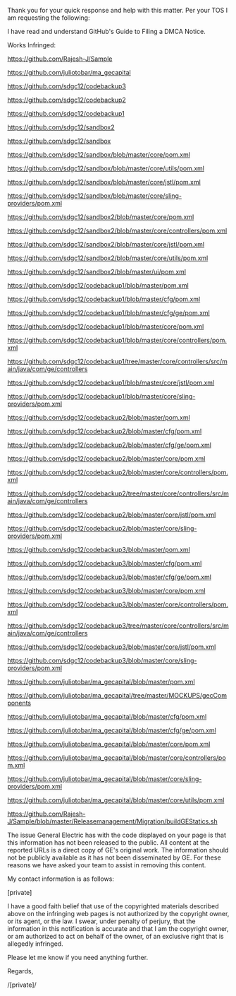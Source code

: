 Thank you for your quick response and help with this matter. Per your TOS I am requesting the following:

I have read and understand GitHub's Guide to Filing a DMCA Notice.

Works Infringed:

https://github.com/Rajesh-J/Sample

https://github.com/juliotobar/ma_gecapital

https://github.com/sdgc12/codebackup3

https://github.com/sdgc12/codebackup2

https://github.com/sdgc12/codebackup1

https://github.com/sdgc12/sandbox2

https://github.com/sdgc12/sandbox

https://github.com/sdgc12/sandbox/blob/master/core/pom.xml

https://github.com/sdgc12/sandbox/blob/master/core/utils/pom.xml

https://github.com/sdgc12/sandbox/blob/master/core/jstl/pom.xml

https://github.com/sdgc12/sandbox/blob/master/core/sling-providers/pom.xml

https://github.com/sdgc12/sandbox2/blob/master/core/pom.xml

https://github.com/sdgc12/sandbox2/blob/master/core/controllers/pom.xml

https://github.com/sdgc12/sandbox2/blob/master/core/jstl/pom.xml

https://github.com/sdgc12/sandbox2/blob/master/core/utils/pom.xml

https://github.com/sdgc12/sandbox2/blob/master/ui/pom.xml

https://github.com/sdgc12/codebackup1/blob/master/pom.xml

https://github.com/sdgc12/codebackup1/blob/master/cfg/pom.xml

https://github.com/sdgc12/codebackup1/blob/master/cfg/ge/pom.xml

https://github.com/sdgc12/codebackup1/blob/master/core/pom.xml

https://github.com/sdgc12/codebackup1/blob/master/core/controllers/pom.xml

https://github.com/sdgc12/codebackup1/tree/master/core/controllers/src/main/java/com/ge/controllers

https://github.com/sdgc12/codebackup1/blob/master/core/jstl/pom.xml

https://github.com/sdgc12/codebackup1/blob/master/core/sling-providers/pom.xml

https://github.com/sdgc12/codebackup2/blob/master/pom.xml

https://github.com/sdgc12/codebackup2/blob/master/cfg/pom.xml

https://github.com/sdgc12/codebackup2/blob/master/cfg/ge/pom.xml

https://github.com/sdgc12/codebackup2/blob/master/core/pom.xml

https://github.com/sdgc12/codebackup2/blob/master/core/controllers/pom.xml

https://github.com/sdgc12/codebackup2/tree/master/core/controllers/src/main/java/com/ge/controllers

https://github.com/sdgc12/codebackup2/blob/master/core/jstl/pom.xml

https://github.com/sdgc12/codebackup2/blob/master/core/sling-providers/pom.xml

https://github.com/sdgc12/codebackup3/blob/master/pom.xml

https://github.com/sdgc12/codebackup3/blob/master/cfg/pom.xml

https://github.com/sdgc12/codebackup3/blob/master/cfg/ge/pom.xml

https://github.com/sdgc12/codebackup3/blob/master/core/pom.xml

https://github.com/sdgc12/codebackup3/blob/master/core/controllers/pom.xml

https://github.com/sdgc12/codebackup3/tree/master/core/controllers/src/main/java/com/ge/controllers

https://github.com/sdgc12/codebackup3/blob/master/core/jstl/pom.xml

https://github.com/sdgc12/codebackup3/blob/master/core/sling-providers/pom.xml

https://github.com/juliotobar/ma_gecapital/blob/master/pom.xml

https://github.com/juliotobar/ma_gecapital/tree/master/MOCKUPS/gecComponents

https://github.com/juliotobar/ma_gecapital/blob/master/cfg/pom.xml

https://github.com/juliotobar/ma_gecapital/blob/master/cfg/ge/pom.xml

https://github.com/juliotobar/ma_gecapital/blob/master/core/pom.xml

https://github.com/juliotobar/ma_gecapital/blob/master/core/controllers/pom.xml

https://github.com/juliotobar/ma_gecapital/blob/master/core/sling-providers/pom.xml

https://github.com/juliotobar/ma_gecapital/blob/master/core/utils/pom.xml

https://github.com/Rajesh-J/Sample/blob/master/Releasemanagement/Migration/buildGEStatics.sh

The issue General Electric has with the code displayed on your page is that this information has not been released to the public. All content at the reported URLs is a direct copy of GE's original work. The information should not be publicly available as it has not been disseminated by GE. For these reasons we have asked your team to assist in removing this content.

My contact information is as follows:

[private]

I have a good faith belief that use of the copyrighted materials described above on the infringing web pages is not authorized by the copyright owner, or its agent, or the law. I swear, under penalty of perjury, that the information in this notification is accurate and that I am the copyright owner, or am authorized to act on behalf of the owner, of an exclusive right that is allegedly infringed.

Please let me know if you need anything further.

Regards,

/[private]/
